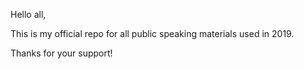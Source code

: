 Hello all,

This is my official repo for all public speaking materials used in 2019.

Thanks for your support!
